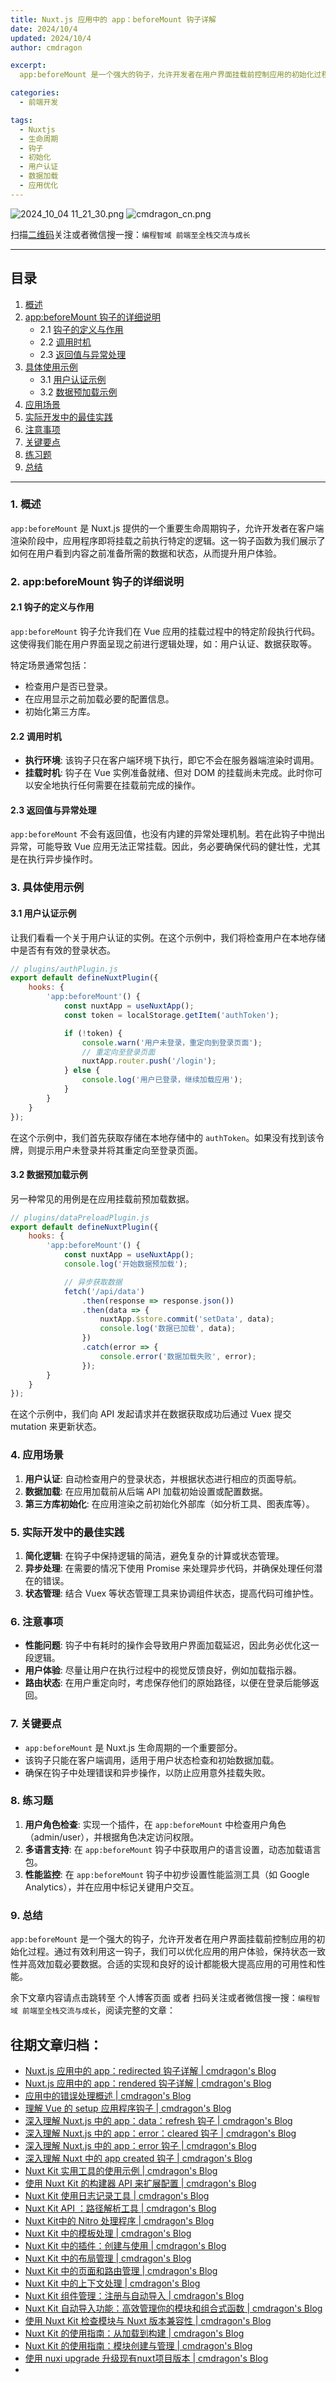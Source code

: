 ```yaml
---
title: Nuxt.js 应用中的 app：beforeMount 钩子详解
date: 2024/10/4
updated: 2024/10/4
author: cmdragon

excerpt:
  app:beforeMount 是一个强大的钩子，允许开发者在用户界面挂载前控制应用的初始化过程。通过有效利用这一钩子，我们可以优化应用的用户体验，保持状态一致性并高效加载必要数据。合适的实现和良好的设计都能极大提高应用的可用性和性能。

categories:
  - 前端开发

tags:
  - Nuxtjs
  - 生命周期
  - 钩子
  - 初始化
  - 用户认证
  - 数据加载
  - 应用优化
---
```


<img src="https://static.amd794.com/blog/images/2024_10_04 11_21_30.png@blog" title="2024_10_04 11_21_30.png" alt="2024_10_04 11_21_30.png"/>

<img src="https://static.amd794.com/blog/images/cmdragon_cn.png" title="cmdragon_cn.png" alt="cmdragon_cn.png"/>


扫描[二维码](https://static.amd794.com/blog/images/cmdragon_cn.png)关注或者微信搜一搜：`编程智域 前端至全栈交流与成长`



---

## 目录

1. [概述](#1-概述)
2. [app:beforeMount 钩子的详细说明](#2-appbeforemount-钩子的详细说明)
    - 2.1 [钩子的定义与作用](#21-钩子的定义与作用)
    - 2.2 [调用时机](#22-调用时机)
    - 2.3 [返回值与异常处理](#23-返回值与异常处理)
3. [具体使用示例](#3-具体使用示例)
    - 3.1 [用户认证示例](#31-用户认证示例)
    - 3.2 [数据预加载示例](#32-数据预加载示例)
4. [应用场景](#4-应用场景)
5. [实际开发中的最佳实践](#5-实际开发中的最佳实践)
6. [注意事项](#6-注意事项)
7. [关键要点](#7-关键要点)
8. [练习题](#8-练习题)
9. [总结](#9-总结)

---

### 1. 概述

`app:beforeMount` 是 Nuxt.js 提供的一个重要生命周期钩子，允许开发者在客户端渲染阶段中，应用程序即将挂载之前执行特定的逻辑。这一钩子函数为我们展示了如何在用户看到内容之前准备所需的数据和状态，从而提升用户体验。

### 2. app:beforeMount 钩子的详细说明

#### 2.1 钩子的定义与作用

`app:beforeMount` 钩子允许我们在 Vue 应用的挂载过程中的特定阶段执行代码。这使得我们能在用户界面呈现之前进行逻辑处理，如：用户认证、数据获取等。

特定场景通常包括：

- 检查用户是否已登录。
- 在应用显示之前加载必要的配置信息。
- 初始化第三方库。

#### 2.2 调用时机

- **执行环境**: 该钩子只在客户端环境下执行，即它不会在服务器端渲染时调用。
- **挂载时机**: 钩子在 Vue 实例准备就绪、但对 DOM 的挂载尚未完成。此时你可以安全地执行任何需要在挂载前完成的操作。

#### 2.3 返回值与异常处理

`app:beforeMount` 不会有返回值，也没有内建的异常处理机制。若在此钩子中抛出异常，可能导致 Vue
应用无法正常挂载。因此，务必要确保代码的健壮性，尤其是在执行异步操作时。

### 3. 具体使用示例

#### 3.1 用户认证示例

让我们看看一个关于用户认证的实例。在这个示例中，我们将检查用户在本地存储中是否有有效的登录状态。

```javascript
// plugins/authPlugin.js
export default defineNuxtPlugin({
    hooks: {
        'app:beforeMount'() {
            const nuxtApp = useNuxtApp();
            const token = localStorage.getItem('authToken');

            if (!token) {
                console.warn('用户未登录，重定向到登录页面');
                // 重定向至登录页面
                nuxtApp.router.push('/login');
            } else {
                console.log('用户已登录，继续加载应用');
            }
        }
    }
});
```

在这个示例中，我们首先获取存储在本地存储中的 `authToken`。如果没有找到该令牌，则提示用户未登录并将其重定向至登录页面。

#### 3.2 数据预加载示例

另一种常见的用例是在应用挂载前预加载数据。

```javascript
// plugins/dataPreloadPlugin.js
export default defineNuxtPlugin({
    hooks: {
        'app:beforeMount'() {
            const nuxtApp = useNuxtApp();
            console.log('开始数据预加载');

            // 异步获取数据
            fetch('/api/data')
                .then(response => response.json())
                .then(data => {
                    nuxtApp.$store.commit('setData', data);
                    console.log('数据已加载', data);
                })
                .catch(error => {
                    console.error('数据加载失败', error);
                });
        }
    }
});
```

在这个示例中，我们向 API 发起请求并在数据获取成功后通过 Vuex 提交 mutation 来更新状态。

### 4. 应用场景

1. **用户认证**: 自动检查用户的登录状态，并根据状态进行相应的页面导航。
2. **数据加载**: 在应用加载前从后端 API 加载初始设置或配置数据。
3. **第三方库初始化**: 在应用渲染之前初始化外部库（如分析工具、图表库等）。

### 5. 实际开发中的最佳实践

1. **简化逻辑**: 在钩子中保持逻辑的简洁，避免复杂的计算或状态管理。
2. **异步处理**: 在需要的情况下使用 Promise 来处理异步代码，并确保处理任何潜在的错误。
3. **状态管理**: 结合 Vuex 等状态管理工具来协调组件状态，提高代码可维护性。

### 6. 注意事项

- **性能问题**: 钩子中有耗时的操作会导致用户界面加载延迟，因此务必优化这一段逻辑。
- **用户体验**: 尽量让用户在执行过程中的视觉反馈良好，例如加载指示器。
- **路由状态**: 在用户重定向时，考虑保存他们的原始路径，以便在登录后能够返回。

### 7. 关键要点

- `app:beforeMount` 是 Nuxt.js 生命周期的一个重要部分。
- 该钩子只能在客户端调用，适用于用户状态检查和初始数据加载。
- 确保在钩子中处理错误和异步操作，以防止应用意外挂载失败。

### 8. 练习题

1. **用户角色检查**: 实现一个插件，在 `app:beforeMount` 中检查用户角色（admin/user），并根据角色决定访问权限。
2. **多语言支持**: 在 `app:beforeMount` 钩子中获取用户的语言设置，动态加载语言包。
3. **性能监控**: 在 `app:beforeMount` 钩子中初步设置性能监测工具（如 Google Analytics），并在应用中标记关键用户交互。

### 9. 总结

`app:beforeMount` 是一个强大的钩子，允许开发者在用户界面挂载前控制应用的初始化过程。通过有效利用这一钩子，我们可以优化应用的用户体验，保持状态一致性并高效加载必要数据。合适的实现和良好的设计都能极大提高应用的可用性和性能。

余下文章内容请点击跳转至 个人博客页面 或者 扫码关注或者微信搜一搜：`编程智域 前端至全栈交流与成长`，阅读完整的文章：

## 往期文章归档：

- [Nuxt.js 应用中的 app：redirected 钩子详解 | cmdragon's Blog](https://blog.cmdragon.cn/posts/c83b294c7a07/)
- [Nuxt.js 应用中的 app：rendered 钩子详解 | cmdragon's Blog](https://blog.cmdragon.cn/posts/26479872ffdc/)
- [应用中的错误处理概述 | cmdragon's Blog](https://blog.cmdragon.cn/posts/5c9b317a962a/)
- [理解 Vue 的 setup 应用程序钩子 | cmdragon's Blog](https://blog.cmdragon.cn/posts/405db1302a23/)
- [深入理解 Nuxt.js 中的 app：data：refresh 钩子 | cmdragon's Blog](https://blog.cmdragon.cn/posts/6f0c4f34bc45/)
- [深入理解 Nuxt.js 中的 app：error：cleared 钩子 | cmdragon's Blog](https://blog.cmdragon.cn/posts/732d62232fb8/)
- [深入理解 Nuxt.js 中的 app：error 钩子 | cmdragon's Blog](https://blog.cmdragon.cn/posts/cb83a085e7a4/)
- [深入理解 Nuxt 中的 app created 钩子 | cmdragon's Blog](https://blog.cmdragon.cn/posts/188ad06ef45a/)
- [Nuxt Kit 实用工具的使用示例 | cmdragon's Blog](https://blog.cmdragon.cn/posts/a66da411afd2/)
- [使用 Nuxt Kit 的构建器 API 来扩展配置 | cmdragon's Blog](https://blog.cmdragon.cn/posts/f6e87c3cf111/)
- [Nuxt Kit 使用日志记录工具 | cmdragon's Blog](https://blog.cmdragon.cn/posts/37ad5a680e7d/)
- [Nuxt Kit API ：路径解析工具 | cmdragon's Blog](https://blog.cmdragon.cn/posts/441492dbf6ae/)
- [Nuxt Kit中的 Nitro 处理程序 | cmdragon's Blog](https://blog.cmdragon.cn/posts/2bd1fe409aca/)
- [Nuxt Kit 中的模板处理 | cmdragon's Blog](https://blog.cmdragon.cn/posts/4cf144d7b562/)
- [Nuxt Kit 中的插件：创建与使用 | cmdragon's Blog](https://blog.cmdragon.cn/posts/080baafc9cf0/)
- [Nuxt Kit 中的布局管理 | cmdragon's Blog](https://blog.cmdragon.cn/posts/1c99e3fc4fb0/)
- [Nuxt Kit 中的页面和路由管理 | cmdragon's Blog](https://blog.cmdragon.cn/posts/85c68e006ffc/)
- [Nuxt Kit 中的上下文处理 | cmdragon's Blog](https://blog.cmdragon.cn/posts/83b074b7a330/)
- [Nuxt Kit 组件管理：注册与自动导入 | cmdragon's Blog](https://blog.cmdragon.cn/posts/1097e357ea9a/)
- [Nuxt Kit 自动导入功能：高效管理你的模块和组合式函数 | cmdragon's Blog](https://blog.cmdragon.cn/posts/54548c5422db/)
- [使用 Nuxt Kit 检查模块与 Nuxt 版本兼容性 | cmdragon's Blog](https://blog.cmdragon.cn/posts/7739f2e3f502/)
- [Nuxt Kit 的使用指南：从加载到构建 | cmdragon's Blog](https://blog.cmdragon.cn/posts/89214487bbdc/)
- [Nuxt Kit 的使用指南：模块创建与管理 | cmdragon's Blog](https://blog.cmdragon.cn/posts/4dc052ff586b/)
- [使用 nuxi upgrade 升级现有nuxt项目版本 | cmdragon's Blog](https://blog.cmdragon.cn/posts/07ce67a781de/)
-


